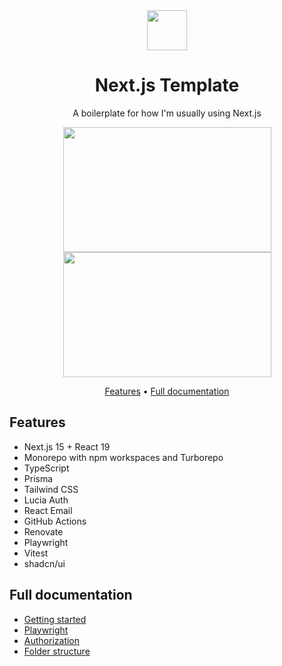 <div align="center">
  <img src="https://github.com/simonknittel/nextjs-template/blob/main/docs/logo_rounded.png?raw=true" width="64" height="64">
  <h1 align="center">Next.js Template</h1>
</div>

<p align="center">A boilerplate for how I'm usually using Next.js</p>

<div align="center">
  <a href="https://github.com/simonknittel/nextjs-template/blob/main/docs/screenshot-login.png" style="display: block;">
    <img src="https://github.com/simonknittel/nextjs-template/blob/main/docs/screenshot-login.png?raw=true" height="200" width="333">
  </a>

  <a href="https://github.com/simonknittel/nextjs-template/blob/main/docs/screenshot-user-details.png" style="display: block;">
    <img src="https://github.com/simonknittel/nextjs-template/blob/main/docs/screenshot-user-details.png?raw=true" height="200" width="333">
  </a>
</div>

<p align="center">
  <a href="#features">Features</a> • <a href="#full-documentation">Full documentation</a>
</p>

## Features

- Next.js 15 + React 19
- Monorepo with npm workspaces and Turborepo
- TypeScript
- Prisma
- Tailwind CSS
- Lucia Auth
- React Email
- GitHub Actions
- Renovate
- Playwright
- Vitest
- shadcn/ui

## Full documentation

- [Getting started](./docs/getting-started.md)
- [Playwright](./docs/playwright.md)
- [Authorization](./docs/authorization.md)
- [Folder structure](./docs/folder-structure.md)
